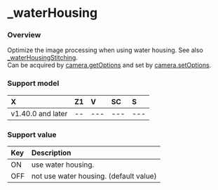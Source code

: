 # \_waterHousing

### Overview

Optimize the image processing when using water housing. See also [_waterHousingStitching](_water_housing_stitching.md).  
Can be acquired by [camera.getOptions](../commands/camera.get_options.md) and set by [camera.setOptions](../commands/camera.set_options.md).

### Support model

| X | Z1 | V | SC | S |
|:--|:--|:--|:--|:--|
| v1.40.0 and later | -- | --- | --- | --- |

### Support value

| Key | Description |
|:--|:--|
| ON  | use water housing. |
| OFF | not use water housing. (default value) |
